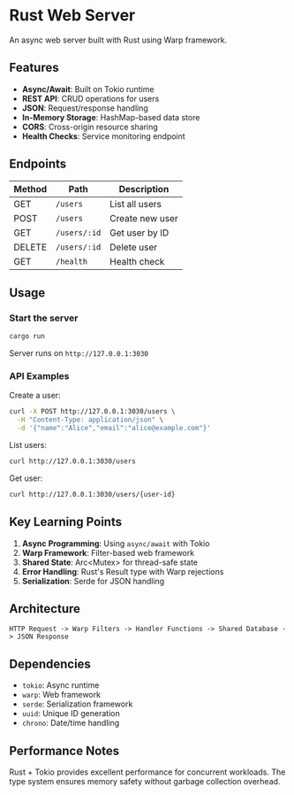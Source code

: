 # Rust Web Server

An async web server built with Rust using Warp framework.

## Features

- **Async/Await**: Built on Tokio runtime
- **REST API**: CRUD operations for users
- **JSON**: Request/response handling
- **In-Memory Storage**: HashMap-based data store
- **CORS**: Cross-origin resource sharing
- **Health Checks**: Service monitoring endpoint

## Endpoints

| Method | Path | Description |
|--------|------|-------------|
| GET | `/users` | List all users |
| POST | `/users` | Create new user |
| GET | `/users/:id` | Get user by ID |
| DELETE | `/users/:id` | Delete user |
| GET | `/health` | Health check |

## Usage

### Start the server
```bash
cargo run
```

Server runs on `http://127.0.0.1:3030`

### API Examples

Create a user:
```bash
curl -X POST http://127.0.0.1:3030/users \
  -H "Content-Type: application/json" \
  -d '{"name":"Alice","email":"alice@example.com"}'
```

List users:
```bash
curl http://127.0.0.1:3030/users
```

Get user:
```bash
curl http://127.0.0.1:3030/users/{user-id}
```

## Key Learning Points

1. **Async Programming**: Using `async/await` with Tokio
2. **Warp Framework**: Filter-based web framework
3. **Shared State**: Arc<Mutex<T>> for thread-safe state
4. **Error Handling**: Rust's Result type with Warp rejections
5. **Serialization**: Serde for JSON handling

## Architecture

```
HTTP Request -> Warp Filters -> Handler Functions -> Shared Database -> JSON Response
```

## Dependencies

- `tokio`: Async runtime
- `warp`: Web framework
- `serde`: Serialization framework
- `uuid`: Unique ID generation
- `chrono`: Date/time handling

## Performance Notes

Rust + Tokio provides excellent performance for concurrent workloads. The type system ensures memory safety without garbage collection overhead.